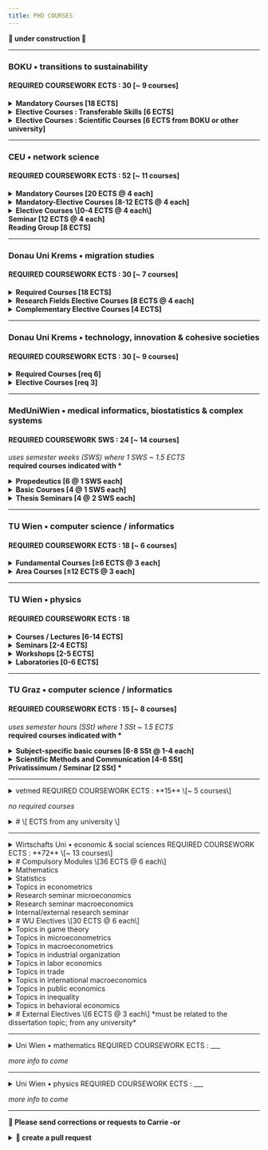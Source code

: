 ```yaml
---
title: PHD COURSES
---
```

<!--
about CSH partner universities and/or usual CSH student PhD programs
-->

**🚧  under construction  🚧**
<hr>

<h3>BOKU • transitions to sustainability</h3>
<h4>REQUIRED COURSEWORK ECTS : 30   [~ 9 courses]</h4>
<details><summary><b>Mandatory Courses [18 ECTS]</b></summary>
<li>Principles & challenges of research in socio-economics, natural resources & life sciences
<li>Doctoral Seminar I-IV
<li>Journal Club I-II
<li>Theory & principles of inter<li>& transdisciplinary research
<li>Methods of knowledge integration in inter<li>& transdisciplinary research
</li></details>
<details><summary><b> Elective Courses : Transferable Skills [6 ECTS]</b></summary>
<li>?</li></details>
<details><summary><b>Elective Courses : Scientific Courses [6 ECTS from BOKU or other university]</b></summary>
<li>Biodiversity crisis - climate crisis
<li>Computer simulation in energy & resource economics
<li>Current selected fields of social ecology
<li>Introduction to statistical learning with R
<li>Advanced natural resource economics
<li>Banking & credit systems
<li>Agricultural law
<li>...and more...</li>
</details>
<hr>
<h3> CEU • network science</h3>
<h4>REQUIRED COURSEWORK ECTS : 52 [~ 11 courses]</h4>
<details><summary><b>Mandatory Courses [20 ECTS @ 4 each]</b></summary>
<li>Fundamental of network science
<li>Social networks
<li>Data mining and big data analysis
<li>Structure and dynamics of complex networks
<li>Academic professionalization</li>
</details>
<details><summary><b>Mandatory-Elective Courses [8-12 ECTS @ 4 each]</b></summary>
<li>Statistical methods in network science and data management
<li>Academic writing for network science PhD students
<li>Introduction to computational social science
<li>Data and netowrk visualization
<li>Agent based models
<li>Data science for the sustainable development goals
<li>Diving in the Digital Public Space: From individual (behavioral) digital traces to collective social and political dynamics
<li>Machine learning for natural language processing
<li>Network inference and reconstruction
<li>Scientific Python</li>
</details>
<details><summary><b>Elective Courses \[0-4 ECTS @ 4 each\]</b></summary>
<li>?</li>
</details>
<b>Seminar [12 ECTS @ 4 each]</b><br />
<b>Reading Group [8 ECTS]</b>
<hr>
<h3>Donau Uni Krems • migration studies</h3>
<h4>REQUIRED COURSEWORK ECTS : 30 [~ 7 courses]</h4>
<details><summary><b> Required Courses [18 ECTS]</b></summary>
<li>Interdisciplinary Research in Migration Studies
<li>Advanced Quantitative Methods
<li>Advanced Qualitative Methods
<li>Migration Theories and Policies [6 ECTS]</li>
</details>
<details><summary><b>Research Fields Elective Courses [8 ECTS @ 4 each]</b></summary>
<li>Law and migration
<li>International management and organization theory
<li>Globalization and Religion
<li>Migration and communication
<li>Migration and democracy</li>
</details>
<details><summary><b>Complementary Elective Courses [4 ECTS]</b></summary>
<li>Scientific theory and ethics
<li>Grant acquisition and project management
<li>Inclusion and integration in digital network society
<li>Scientific writing and dialectics</li>
</details>
<hr>
<h3>Donau Uni Krems • technology, innovation & cohesive societies</h3>
<h4>REQUIRED COURSEWORK ECTS : 30 [~ 9 courses]</h4>
<details><summary><b>Required Courses [req 6]</b></summary>
<li>Science communication
<li>Research design and research literacy
<li>Systems theory and socio-technical change
<li>Socio-technical innovation for cohesive societies
<li>Computational social science
<li>Doctrinal legal research and case-based methods</li>
</details>
<details><summary><b>Elective Courses [req 3]</b></summary>
<li>Research methods (mixed methods)
<li>Special topics in policy-making
<li>Scientific career building
<li>Advanced quantitative research methods
<li>Advanced qualitative research methods
<li>Technology, transnational movements and the nation state</li>
</details>
<hr>
<h3> MedUniWien • medical informatics, biostatistics & complex systems</h3>
<h4>REQUIRED COURSEWORK SWS : 24   [~ 14 courses]</h4>
<p><i>uses semester weeks (SWS) where 1 SWS ~ 1.5 ECTS</i><br />
<b>required courses indicated with *</b></p>
<details><summary><b>Propedeutics [6 @ 1 SWS each]</b></summary>
<li>Ethics in medicine & good scientific practice *
<li>Intellectual property rights & project management *
<li>Molecular biology & biochemistry
<li>Medical imaging & biomedical engineering
<li>Guide to scientific writing
<li>Data literacy for aspiring life scientists
<li>Scientific software & databases
<li>...possibly others...</li>
</details>
<details><summary><b>Basic Courses [4 @ 1 SWS each]</b></summary>
<li>Mathematical basics & key algorithms
<li>Advanced statisticsal procedures and theoretical concepts
<li>Statistical methods in medical research
<li>Computer science in clinical settings
<li>Information systems, eHealth and decision support
<li>Image and singal analysis, modeling, simulation and bioinformatics
<li>Complex systems and artificial intelligence</li>
</details>
<details><summary><b>Thesis Seminars [4 @ 2 SWS each]</b></summary>
<li>Bioinformatics, biosimulation and complex systems
<li>Medical informaiton management and decision support in clinical settings
<li>Computer vision
<li>Prognosis research
<li>Statistical issues in platform trials
<li>Artificial intelligence</li>
<b>Journal Club \[6 @ 1 SWS each\]</b>
</details>
<hr>
<h3>TU Wien • computer science / informatics</h3>
<h4>REQUIRED COURSEWORK ECTS : 18 [~ 6 courses]</h4>
<details><summary><b>Fundamental Courses [≥6 ECTS @ 3 each]</b></summary>
<li>Philosophy of science
<li>Innovation
<li>Research methods in computer science
<li>Fundamental research methods for doctoral students
<li>Research and career planning for doctoral students
<li>Being a researcher
<li>From surviving to thriving: crafting your good professional life</li>
</details>
<details><summary><b>Area Courses [≤12 ECTS @ 3 each]</b></summary>
<li>PhD primary area computer engineering intro
<li>Foundations of data and knowledge systems
<li>Introduction to media informatics and visual computing
<li>Foundations of business informatics
<li>Advanced topics in service-oriented and cloud computing
<li>Model checking
<li>Discrete mathematics and probability
<li>Formal methods
<li>Linear algebra
<li>Algorithms
<li>Shape from function methods
<li>Differential equations
<li>Computational geometry and topology
<li>Computational complexity
<li>Essence of cloud computing
<li>Hybrid systems
<li>Media understanding
<li>Advanced concepts in distributed systems research
<li>Abstract interpretation: from theory to applications
<li>Generative software development
<li>Computational photography and computational imaging
<li>Future trends in imaging
<li>Machine learning
<li>Recommender systems
<li>Description logics, ontology-based data access and reasoning
<li>Design and analysis of quasi-experiments for causal inference
<li>Advanced topics in web of data
<li>Model predictive control
<li>Computational complexity
<li>Geometry & topology
<li>Automated scheduling and timetablihng
<li>Data warehousing and business intelligence
<li>...and more...</li>
</details>
<hr>

<h3>TU Wien • physics</h3>
<h4>REQUIRED COURSEWORK ECTS : 18</h4>
<details><summary><b>Courses / Lectures [6-14 ECTS]</b></summary>
more info to come
</details>
<details><summary><b>Seminars [2-4 ECTS]</b></summary>
more info to come
 </details> 
<details><summary><b>Workshops [2-5 ECTS]</b></summary>
more info to come
</details>
<details><summary><b>Laboratories [0-6 ECTS]</b></summary>
more info to come
</details>
<hr>
<h3> TU Graz • computer science / informatics </h3>
<h4>REQUIRED COURSEWORK ECTS : 15 [~ 8 courses]</h4>
<p><i>uses semester hours (SSt) where 1 SSt ~ 1.5 ECTS</i><br />
<b>required courses indicated with *</b></p>
<details><summary><b>Subject-specific basic courses [6-8 SSt @ 1-4 each]</b></summary>
<li>Enumerative combinatoric algorithms
<li>Discrete stochastics and information theory
<li>Discrete and computational geometry
<li>Combinatorial optimization
<li>Knowledge discovery & data mining
<li>Data integration and large-scale analysis
<li>Architecture of machine learning systems
<li>Data analysis and introduction to R
<li>Intelligent systems
<li>Natural language processing
<li>Information search and retrieval
<li>Deep learning
<li>Reinforcement learning
<li>Technical numerics
<li>Applied statistics
<li>Problem analysis and complexity theory
<li>Probabilistic method in combinatorics and algorithmics
<li>Advanced and algorithmic graph theory
<li>Geometry for computer scientists
<li>Numerical optimization
<li>Logic and computability
<li>Complexity theory
<li>Logic-based knowledge representation
<li>Network science
<li>Computational modelling of social systems
<li>Social media technologies
<li>Recommender systems
<li>Critical readings in data science
<li>Topological data analysis
<li>...and more...</li>
</details>
<details><summary><b>Scientific Methods and Communication [4-6 SSt]</b></summary>
<li>Scientific methods and communication [2 SSt] *
<li>Doctoral seminar [2 x 1 SSt] *
<li>from course catalog [≤ 2 SSt] </li>
</details>
<b>Privatissimum / Seminar [2 SSt] * </b>

---
<details><summary> vetmed
REQUIRED COURSEWORK ECTS : **15**   \[~ 5 courses\]

*no required courses*
<details><summary># \[ ECTS from any university \]

---
<details><summary> Wirtschafts Uni • economic & social sciences 
REQUIRED COURSEWORK ECTS : **72**   \[~ 13 courses\]
<details><summary># Compulsory Modules \[36 ECTS @ 6 each\]
<li>Mathematics
<li>Statistics
<li>Topics in econometrics
<li>Research seminar microeconomics
<li>Research seminar macroeconomics
<li>Internal/external research seminar
<details><summary># WU Electives \[30 ECTS @ 6 each\]
<li>Topics in game theory
<li>Topics in microeconometrics
<li>Topics in macroeconometrics
<li>Topics in industrial organization
<li>Topics in labor economics
<li>Topics in trade
<li>Topics in international macroeconomics
<li>Topics in public economics
<li>Topics in inequality
<li>Topics in behavioral economics
<details><summary># External Electives \[6 ECTS @ 3 each\]
*must be related to the dissertation topic; from any university*

---
<details><summary> Uni Wien • mathematics
REQUIRED COURSEWORK ECTS : ___

*more info to come*

---
<details><summary> Uni Wien • physics
REQUIRED COURSEWORK ECTS : ___

*more info to come*

---
**:bee: Please send corrections or requests to Carrie -or<li>:robot: create a pull request**
